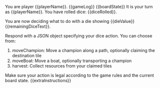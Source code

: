 <player-context>
You are player {{playerName}}.
</player-context>

<game-log>
{{gameLog}}
</game-log>

<current-board-state>
{{boardState}}
</current-board-state>

<dice-action-request>
It is your turn as {{playerName}}. You have rolled dice: {{diceRolled}}.

You are now deciding what to do with a die showing {{dieValue}}{{remainingDiceText}}.

Respond with a JSON object specifying your dice action. You can choose from:

1. moveChampion: Move a champion along a path, optionally claiming the destination tile
2. moveBoat: Move a boat, optionally transporting a champion
3. harvest: Collect resources from your claimed tiles

Make sure your action is legal according to the game rules and the current board state.
</dice-action-request>{{extraInstructions}}
